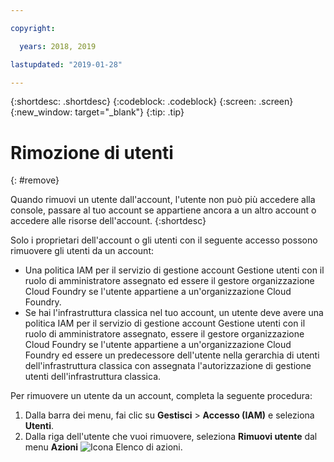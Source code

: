 ```yaml
---

copyright:

  years: 2018, 2019

lastupdated: "2019-01-28"

---
```


{:shortdesc: .shortdesc}
{:codeblock: .codeblock}
{:screen: .screen}
{:new_window: target="_blank"}
{:tip: .tip}

# Rimozione di utenti
{: #remove}

Quando rimuovi un utente dall'account, l'utente non può più accedere alla console, passare al tuo account se appartiene ancora a un altro account o accedere alle risorse dell'account.
{:shortdesc}

Solo i proprietari dell'account o gli utenti con il seguente accesso possono rimuovere gli utenti da un account:

* Una politica IAM per il servizio di gestione account Gestione utenti con il ruolo di amministratore assegnato ed essere il gestore organizzazione Cloud Foundry se l'utente appartiene a un'organizzazione Cloud Foundry.
* Se hai l'infrastruttura classica nel tuo account, un utente deve avere una politica IAM per il servizio di gestione account Gestione utenti con il ruolo di amministratore assegnato, essere il gestore organizzazione Cloud Foundry se l'utente appartiene a un'organizzazione Cloud Foundry ed essere un predecessore dell'utente nella gerarchia di utenti dell'infrastruttura classica con assegnata l'autorizzazione di gestione utenti dell'infrastruttura classica. 

Per rimuovere un utente da un account, completa la seguente procedura: 

1. Dalla barra dei menu, fai clic su **Gestisci** &gt; **Accesso (IAM)** e seleziona **Utenti**.
2. Dalla riga dell'utente che vuoi rimuovere, seleziona **Rimuovi utente** dal menu **Azioni** ![Icona Elenco di azioni](../icons/action-menu-icon.svg). 

